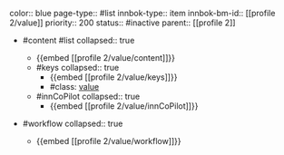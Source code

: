 color:: blue
page-type:: #list
innbok-type:: item
innbok-bm-id:: [[profile 2/value]]
priority:: 200
status:: #inactive
parent:: [[profile 2]]

- #content #list
  collapsed:: true
	- {{embed [[profile 2/value/content]]}}
  - #keys
    collapsed:: true
	  - {{embed [[profile 2/value/keys]]}}
	  - #class: [value](https://go.innbok.com/#/page/innBoK%2Fclass%2Fvalue)
  - #innCoPilot
    collapsed:: true
	  - {{embed [[profile 2/value/innCoPilot]]}}

- #workflow
  collapsed:: true
	- {{embed [[profile 2/value/workflow]]}}

